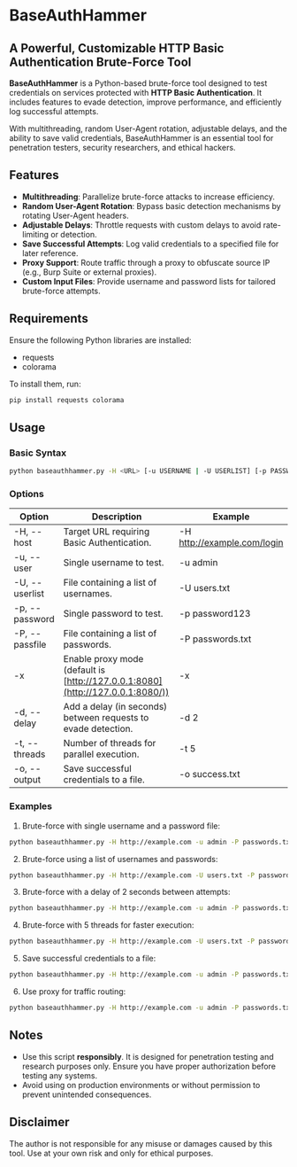 # BaseAuthHammer

## A Powerful, Customizable HTTP Basic Authentication Brute-Force Tool

**BaseAuthHammer** is a Python-based brute-force tool designed to test credentials on services protected with **HTTP Basic Authentication**. It includes features to evade detection, improve performance, and efficiently log successful attempts.

With multithreading, random User-Agent rotation, adjustable delays, and the ability to save valid credentials, BaseAuthHammer is an essential tool for penetration testers, security researchers, and ethical hackers.

## Features

- **Multithreading**: Parallelize brute-force attacks to increase efficiency.
- **Random User-Agent Rotation**: Bypass basic detection mechanisms by rotating User-Agent headers.
- **Adjustable Delays**: Throttle requests with custom delays to avoid rate-limiting or detection.
- **Save Successful Attempts**: Log valid credentials to a specified file for later reference.
- **Proxy Support**: Route traffic through a proxy to obfuscate source IP (e.g., Burp Suite or external proxies).
- **Custom Input Files**: Provide username and password lists for tailored brute-force attempts.

## Requirements

Ensure the following Python libraries are installed:

- requests
- colorama

To install them, run:

```bash
pip install requests colorama
```

## Usage

### Basic Syntax

```bash
python baseauthhammer.py -H <URL> [-u USERNAME | -U USERLIST] [-p PASSWORD | -P PASSFILE] [options]
```

### Options

| **Option** | **Description** | **Example** |
| --- | --- | --- |
| -H, --host | Target URL requiring Basic Authentication. | -H http://example.com/login |
| -u, --user | Single username to test. | -u admin |
| -U, --userlist | File containing a list of usernames. | -U users.txt |
| -p, --password | Single password to test. | -p password123 |
| -P, --passfile | File containing a list of passwords. | -P passwords.txt |
| -x | Enable proxy mode (default is [http://127.0.0.1:8080](http://127.0.0.1:8080/)) | -x |
| -d, --delay | Add a delay (in seconds) between requests to evade detection. | -d 2 |
| -t, --threads | Number of threads for parallel execution. | -t 5 |
| -o, --output | Save successful credentials to a file. | -o success.txt |

### Examples

1. Brute-force with single username and a password file:

```bash
python baseauthhammer.py -H http://example.com -u admin -P passwords.txt
```

2. Brute-force using a list of usernames and passwords:

```bash
python baseauthhammer.py -H http://example.com -U users.txt -P passwords.txt
```

3. Brute-force with a delay of 2 seconds between attempts:

```bash
python baseauthhammer.py -H http://example.com -u admin -P passwords.txt -d 2
```

4. Brute-force with 5 threads for faster execution:

```bash
python baseauthhammer.py -H http://example.com -U users.txt -P passwords.txt -t 5
```

5. Save successful credentials to a file:

```bash
python baseauthhammer.py -H http://example.com -u admin -P passwords.txt -o success.txt
```

6. Use proxy for traffic routing:

```bash
python baseauthhammer.py -H http://example.com -u admin -P passwords.txt -x
```

## Notes

- Use this script **responsibly**. It is designed for penetration testing and research purposes only. Ensure you have proper authorization before testing any systems.
- Avoid using on production environments or without permission to prevent unintended consequences.

## Disclaimer

The author is not responsible for any misuse or damages caused by this tool. Use at your own risk and only for ethical purposes.
